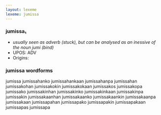 ```yaml
---
layout: lexeme
lexeme: jumissa
---
```


###  jumissa₁

* _usually seen as adverb (stuck), but can be analysed as an inessive of the noun *jumi* (bind)_
* UPOS:  ADV
* Origins: 


### jumissa wordforms

jumissa
jumissahanko
jumissahankaan
jumissahanpa
jumissahan
jumissakohan
jumissakokin
jumissakokaan
jumissakos
jumissakopa
jumissako
jumissakinhan
jumissakinko
jumissakinkaan
jumissakinpa
jumissakin
jumissakaanhan
jumissakaanko
jumissakaankin
jumissakaanpa
jumissakaan
jumissapahan
jumissapako
jumissapakin
jumissapakaan
jumissapas
jumissapa

